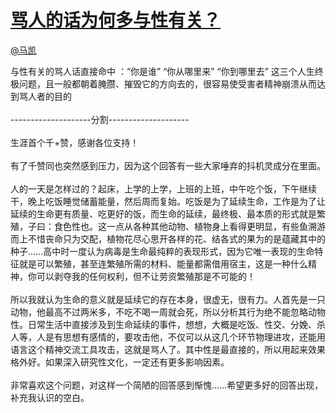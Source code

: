 
#  [骂人的话为何多与性有关？](https://zhihu.com/questions/23979650)



[@马凯](https://zhihu.com/people/27eeed1b1e581f61e528ae1876c7cf8a)

与性有关的骂人话直接命中 ：“你是谁” “你从哪里来” “你到哪里去” 这三个人生终极问题，且一般都朝着腌臜、摧毁它的方向去的，很容易使受害者精神崩溃从而达到骂人者的目的<br><br>--------------------分割--------------------<br><br>生涯首个千+赞，感谢各位支持！<br><br>有了千赞同也突然感到压力，因为这个回答有一些大家唾弃的抖机灵成分在里面。<br><br>人的一天是怎样过的？起床，上学的上学，上班的上班，中午吃个饭，下午继续干，晚上吃饭睡觉储蓄能量，然后周而复始。吃饭是为了延续生命，工作是为了让延续的生命更有质量、吃更好的饭，而生命的延续，最终极、最本质的形式就是繁殖，子曰：食色性也。这一点从各种其他动物、植物身上看得更明显，有些鱼溯游而上不惜丧命只为交配，植物花尽心思开各样的花、结各式的果为的是蕴藏其中的种子......高中时一度认为病毒是生命最纯粹的表现形式，因为它唯一表现的生命特征就是可以繁殖，甚至连繁殖所需的材料、能量都需借用宿主，这是一种什么精神，你可以剥夺我的任何权利，但不让劳资繁殖那是不可能的！<br><br>所以我就认为生命的意义就是延续它的存在本身，很虚无，很有力。人首先是一只动物，他最高不过两米多，不吃不喝一周就会死，所以分析其行为绝不能忽略动物性。日常生活中直接涉及到生命延续的事件，想想，大概是吃饭、性交、分娩、杀人等，人是有思想有感情的，要攻击他，不仅可以从这几个环节物理进攻，还能用语言这个精神交流工具攻击，这就是骂人了。其中性是最直接的，所以用起来效果格外好。如果深入研究性文化，一定还有更多影响因素。<br><br>非常喜欢这个问题，对这样一个简陋的回答感到惭愧......希望更多好的回答出现，补充我认识的空白。